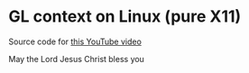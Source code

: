 # GL context on Linux (pure X11)

Source code for [this YouTube video](https://www.youtube.com/watch?v=bpWDDgaPkQI)

May the Lord Jesus Christ bless you
